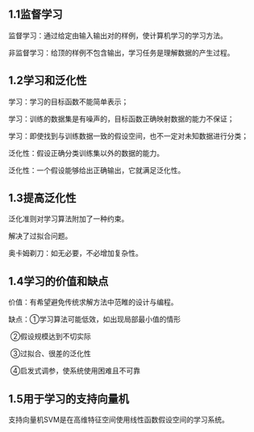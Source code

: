 ## 1.1监督学习

监督学习：通过给定由输入输出对的样例，使计算机学习的学习方法。

非监督学习：给顶的样例不包含输出，学习任务是理解数据的产生过程。

## 1.2学习和泛化性

学习：学习的目标函数不能简单表示；

学习：训练的数据集是有噪声的，目标函数正确映射数据的能力不保证；

学习：即使找到与训练数据一致的假设空间，也不一定对未知数据进行分类；

泛化性：假设正确分类训练集以外的数据的能力。

泛化性：一个假设能够给出正确输出，它就满足泛化性。

## 1.3提高泛化性

泛化准则对学习算法附加了一种约束。

解决了过拟合问题。

奥卡姆剃刀：如无必要，不必增加复杂性。

## 1.4学习的价值和缺点

价值：有希望避免传统求解方法中范睢的设计与编程。

缺点：①学习算法可能低效，如出现局部最小值的情形

​			②假设规模达到不切实际

​			③过拟合、很差的泛化性

​			④启发式调参，使系统使用困难且不可靠

## 1.5用于学习的支持向量机

支持向量机SVM是在高维特征空间使用线性函数假设空间的学习系统。